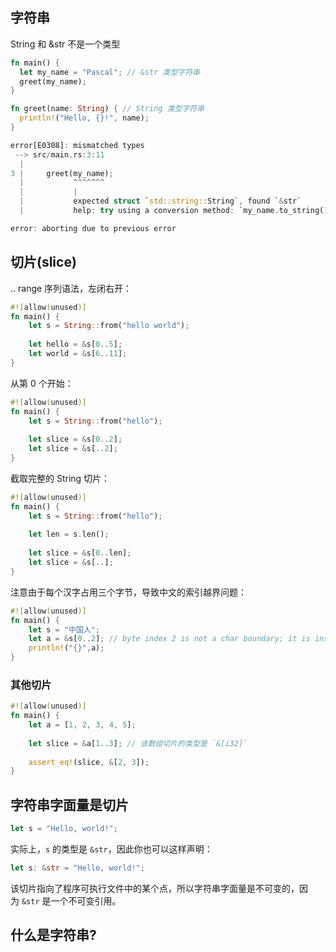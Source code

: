## 字符串

String 和 &str 不是一个类型

```rust
fn main() {
  let my_name = "Pascal"; // &str 类型字符串
  greet(my_name);
}

fn greet(name: String) { // String 类型字符串
  println!("Hello, {}!", name);
}
```

```rust
error[E0308]: mismatched types
 --> src/main.rs:3:11
  |
3 |     greet(my_name);
  |           ^^^^^^^
  |           |
  |           expected struct `std::string::String`, found `&str`
  |           help: try using a conversion method: `my_name.to_string()`

error: aborting due to previous error
```

## 切片(slice)

.. range 序列语法，左闭右开：

```rust
#![allow(unused)]
fn main() {
	let s = String::from("hello world");
	
	let hello = &s[0..5];
	let world = &s[6..11];
}
```

从第 0 个开始：

```rust
#![allow(unused)]
fn main() {
	let s = String::from("hello");
	
	let slice = &s[0..2];
	let slice = &s[..2];
}
```

截取完整的 String 切片：

```rust
#![allow(unused)]
fn main() {
	let s = String::from("hello");
	
	let len = s.len();
	
	let slice = &s[0..len];
	let slice = &s[..];
}
```

注意由于每个汉字占用三个字节，导致中文的索引越界问题：

```rust
#![allow(unused)]
fn main() {
	let s = "中国人";
	let a = &s[0..2]; // byte index 2 is not a char boundary; it is inside '中' (bytes 0..3) of `中国人`
	println!("{}",a);
}
```

### 其他切片

```rust
#![allow(unused)]
fn main() {
	let a = [1, 2, 3, 4, 5];
	
	let slice = &a[1..3]; // 该数组切片的类型是 `&[i32]`
	
	assert_eq!(slice, &[2, 3]);
}
```

## 字符串字面量是切片

```rust
let s = "Hello, world!";
```

实际上，`s` 的类型是 `&str`，因此你也可以这样声明：

```rust
let s: &str = "Hello, world!";
```

该切片指向了程序可执行文件中的某个点，所以字符串字面量是不可变的，因为 `&str` 是一个不可变引用。

## 什么是字符串?

